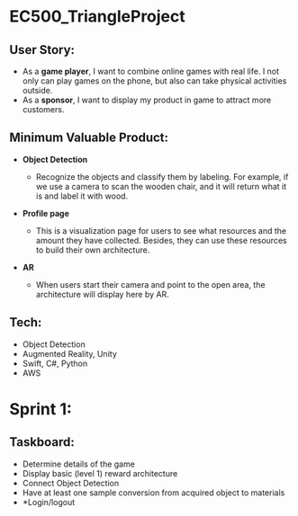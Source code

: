 # EC500_TriangleProject


## User Story:
- As a **game player**, I want to combine online games with real life. I not only can play games on the phone, but also can take physical activities outside.
- As a **sponsor**, I want to display my product in game to attract more customers.




## Minimum Valuable Product: 

- **Object Detection**

  - Recognize the objects and classify them by labeling. For example, if we use a camera to scan the wooden chair, and it will return what it is and label it with wood.

- **Profile page**
  - This is a visualization page for users to see what resources and the amount they have collected. Besides, they can use these resources to build their own architecture.

- **AR**
  - When users start their camera and point to the open area, the architecture will display here by AR.

## Tech: 
- Object Detection
- Augmented Reality, Unity
- Swift, C#, Python
- AWS


# Sprint 1: 

## Taskboard:

- Determine details of the game 
- Display basic (level 1) reward architecture
- Connect Object Detection
- Have at least one sample conversion from acquired object to materials
- \*Login/logout
